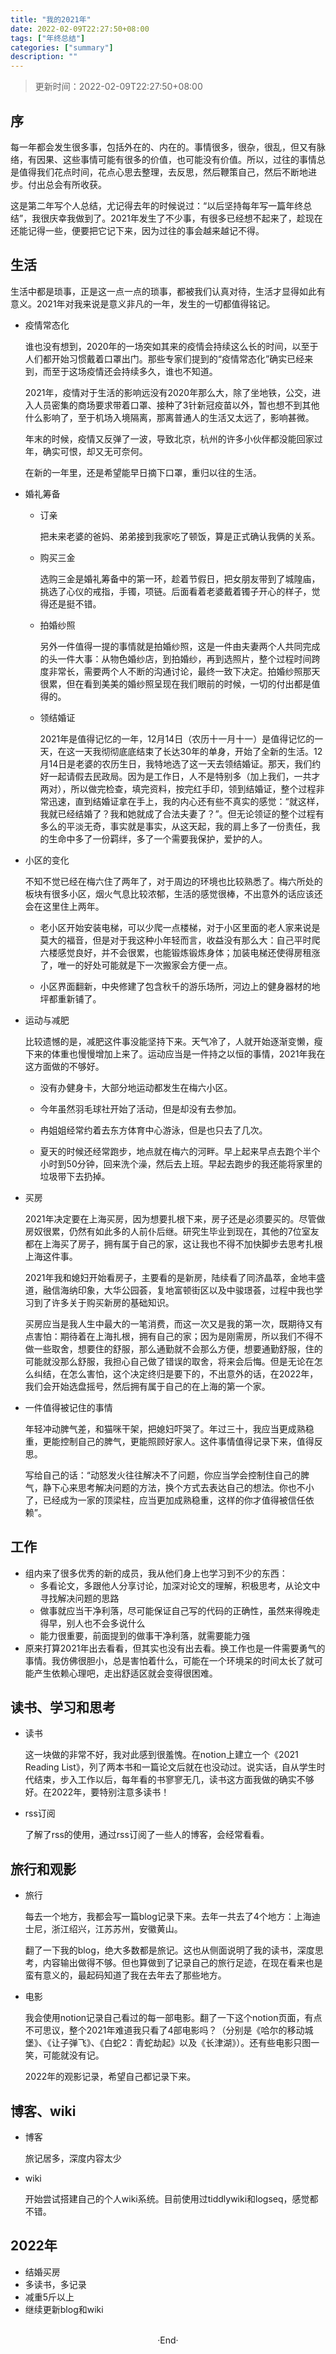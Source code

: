 ```yaml
---
title: "我的2021年"
date: 2022-02-09T22:27:50+08:00
tags: ["年终总结"]
categories: ["summary"]
description: ""
---
```


> 更新时间：2022-02-09T22:27:50+08:00

## 序

每一年都会发生很多事，包括外在的、内在的。事情很多，很杂，很乱，但又有脉络，有因果、这些事情可能有很多的价值，也可能没有价值。所以，过往的事情总是值得我们花点时间，花点心思去整理，去反思，然后鞭策自己，然后不断地进步。付出总会有所收获。

这是第二年写个人总结，尤记得去年的时候说过：“以后坚持每年写一篇年终总结”，我很庆幸我做到了。2021年发生了不少事，有很多已经想不起来了，趁现在还能记得一些，便要把它记下来，因为过往的事会越来越记不得。

## 生活

生活中都是琐事，正是这一点一点的琐事，都被我们认真对待，生活才显得如此有意义。2021年对我来说是意义非凡的一年，发生的一切都值得铭记。

- 疫情常态化

  谁也没有想到，2020年的一场突如其来的疫情会持续这么长的时间，以至于人们都开始习惯戴着口罩出门。那些专家们提到的“疫情常态化”确实已经来到，而至于这场疫情还会持续多久，谁也不知道。

  2021年，疫情对于生活的影响远没有2020年那么大，除了坐地铁，公交，进入人员密集的商场要求带着口罩、接种了3针新冠疫苗以外，暂也想不到其他什么影响了，至于机场入境隔离，那离普通人的生活又太远了，影响甚微。

  年末的时候，疫情又反弹了一波，导致北京，杭州的许多小伙伴都没能回家过年，确实可恨，却又无可奈何。

  在新的一年里，还是希望能早日摘下口罩，重归以往的生活。

- 婚礼筹备

  - 订亲

    把未来老婆的爸妈、弟弟接到我家吃了顿饭，算是正式确认我俩的关系。

  - 购买三金

    选购三金是婚礼筹备中的第一环，趁着节假日，把女朋友带到了城隍庙，挑选了心仪的戒指，手镯，项链。后面看着老婆戴着镯子开心的样子，觉得还是挺不错。

  - 拍婚纱照

    另外一件值得一提的事情就是拍婚纱照，这是一件由夫妻两个人共同完成的头一件大事：从物色婚纱店，到拍婚纱，再到选照片，整个过程时间跨度非常长，需要两个人不断的沟通讨论，最终一致下决定。拍婚纱照那天很累，但在看到美美的婚纱照呈现在我们眼前的时候，一切的付出都是值得的。

  - 领结婚证

    2021年是值得记忆的一年，12月14日（农历十一月十一）是值得记忆的一天，在这一天我彻彻底底结束了长达30年的单身，开始了全新的生活。12月14日是老婆的农历生日，我特地选了这一天去领结婚证。那天，我们约好一起请假去民政局。因为是工作日，人不是特别多（加上我们，一共才两对），所以做完检查，填完资料，按完红手印，领到结婚证，整个过程非常迅速，直到结婚证拿在手上，我的内心还有些不真实的感觉：“就这样，我就已经结婚了？我和她就成了合法夫妻了？”。但无论领证的整个过程有多么的平淡无奇，事实就是事实，从这天起，我的肩上多了一份责任，我的生命中多了一份羁绊，多了一个需要我保护，爱护的人。

- 小区的变化

  不知不觉已经在梅六住了两年了，对于周边的环境也比较熟悉了。梅六所处的板块有很多小区，烟火气息比较浓郁，生活的感觉很棒，不出意外的话应该还会在这里住上两年。

  - 老小区开始安装电梯，可以少爬一点楼梯，对于小区里面的老人家来说是莫大的福音，但是对于我这种小年轻而言，收益没有那么大：自己平时爬六楼感觉良好，并不会很累，也能锻炼锻炼身体；加装电梯还使得房租涨了，唯一的好处可能就是下一次搬家会方便一点。

  - 小区界面翻新，中央修建了包含秋千的游乐场所，河边上的健身器材的地坪都重新铺了。

- 运动与减肥

  比较遗憾的是，减肥这件事没能坚持下来。天气冷了，人就开始逐渐变懒，瘦下来的体重也慢慢增加上来了。运动应当是一件持之以恒的事情，2021年我在这方面做的不够好。

  - 没有办健身卡，大部分地运动都发生在梅六小区。

  - 今年虽然羽毛球社开始了活动，但是却没有去参加。

  - 冉姐姐经常约着去东方体育中心游泳，但是也只去了几次。

  - 夏天的时候还经常跑步，地点就在梅六的河畔。早上起来早点去跑个半个小时到50分钟，回来洗个澡，然后去上班。早起去跑步的我还能将家里的垃圾带下去扔掉。

- 买房

  2021年决定要在上海买房，因为想要扎根下来，房子还是必须要买的。尽管做房奴很累，仍然有如此多的人前仆后继。研究生毕业到现在，其他的7位室友都在上海买了房子，拥有属于自己的家，这让我也不得不加快脚步去思考扎根上海这件事。

  2021年我和媳妇开始看房子，主要看的是新房，陆续看了同济晶萃，金地丰盛道，融信海纳印象，大华公园荟，复地富顿街区以及中骏璟荟，过程中我也学习到了许多关于购买新房的基础知识。

  买房应当是我人生中最大的一笔消费，而这一次又是我的第一次，既期待又有点害怕：期待着在上海扎根，拥有自己的家；因为是刚需房，所以我们不得不做一些取舍，想要住的舒服，那么通勤就不会那么方便，想要通勤舒服，住的可能就没那么舒服，我担心自己做了错误的取舍，将来会后悔。但是无论在怎么纠结，在怎么害怕，这个决定终归是要下的，不出意外的话，在2022年，我们会开始选盘摇号，然后拥有属于自己的在上海的第一个家。

- 一件值得被记住的事情

  年轻冲动脾气差，和猫咪干架，把媳妇吓哭了。年过三十，我应当更成熟稳重，更能控制自己的脾气，更能照顾好家人。这件事情值得记录下来，值得反思。

  写给自己的话：“动怒发火往往解决不了问题，你应当学会控制住自己的脾气，静下心来思考解决问题的方法，换个方式去表达自己的想法。你也不小了，已经成为一家的顶梁柱，应当更加成熟稳重，这样的你才值得被信任依赖”。

## 工作

- 组内来了很多优秀的新的成员，我从他们身上也学习到不少的东西：
  - 多看论文，多跟他人分享讨论，加深对论文的理解，积极思考，从论文中寻找解决问题的思路
  - 做事就应当干净利落，尽可能保证自己写的代码的正确性，虽然来得晚走得早，别人也不会多说什么
  - 能力很重要，前面提到的做事干净利落，就需要能力强
- 原来打算2021年出去看看，但其实也没有出去看。换工作也是一件需要勇气的事情。我仿佛很胆小，总是害怕着什么，可能在一个环境呆的时间太长了就可能产生依赖心理吧，走出舒适区就会变得很困难。 

## 读书、学习和思考

- 读书

  这一块做的非常不好，我对此感到很羞愧。在notion上建立一个《2021 Reading List》，列了两本书和一篇论文后就在也没动过。说实话，自从学生时代结束，步入工作以后，每年看的书寥寥无几，读书这方面我做的确实不够好。在2022年，要特别注意多读书！

- rss订阅

  了解了rss的使用，通过rss订阅了一些人的博客，会经常看看。

## 旅行和观影

- 旅行

  每去一个地方，我都会写一篇blog记录下来。去年一共去了4个地方：上海迪士尼，浙江绍兴，江苏苏州，安徽黄山。

  翻了一下我的blog，绝大多数都是旅记。这也从侧面说明了我的读书，深度思考，内容输出做得不够。但也算做到了记录自己的旅行足迹，在现在看来也是蛮有意义的，最起码知道了我在去年去了那些地方。

- 电影

  我会使用notion记录自己看过的每一部电影。翻了一下这个notion页面，有点不可思议，整个2021年难道我只看了4部电影吗？（分别是《哈尔的移动城堡》、《让子弹飞》、《白蛇2：青蛇劫起》以及《长津湖》）。还有些电影只图一笑，可能就没有记。

  2022年的观影记录，希望自己都记录下来。

## 博客、wiki

- 博客

  旅记居多，深度内容太少

- wiki

  开始尝试搭建自己的个人wiki系统。目前使用过tiddlywiki和logseq，感觉都不错。

## 2022年

- 结婚买房
- 多读书，多记录
- 减重5斤以上
- 继续更新blog和wiki

<br>

<center>  ·End·  </center>